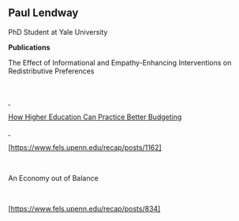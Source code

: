 ## Paul Lendway

PhD Student at Yale University

**Publications** 

The Effect of Informational and Empathy-Enhancing Interventions on Redistributive Preferences

 &nbsp;

<a href="https://www.yalejournal.org/publications/the-effect-of-informational-and-empathy-enhancing-interventions-on-redistributive-preferences"> 

 &nbsp;
 
How Higher Education Can Practice Better Budgeting

 &nbsp;
 
[https://www.fels.upenn.edu/recap/posts/1162]

 &nbsp;
 
An Economy out of Balance

 &nbsp;

[https://www.fels.upenn.edu/recap/posts/834]




